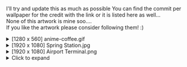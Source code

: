 I'll try and update this as much as possible 
You can find the commit per wallpaper for the credit with the link or it is listed here as well...\
None of this artwork is mine soo....\
If you like the artwork please consider following them! :)

<details>
<summary>[1280 x 560] anime-coffee.gif</summary>
  - Artist: RedWK34  <br />
  - https://redwk34.tumblr.com/post/174783574792 <br />
  - https://x.com/RedWK34  <br />

</details>

<details>
<summary>[1920 x 1080] Spring Station.jpg</summary>
Afterthought Studios

https://store.steampowered.com/app/563520/When_Our_Journey_Ends__A_Visual_Novel  <br />

https://www.steamcardexchange.net/index.php?gamepage-appid-563520  <br />

</details>

<details>
<summary>[1920 x 1080] Airport Terminal.png</summary>
Artist : Khaled

https://kldpxl.tumblr.com/image/180950108582  <br />
  
https://x.com/Kldpxl  <br />  

</details>

<details>
<summary>Click to expand</summary>

This is the content of the collapsible section. You can include any Markdown-formatted text, lists, or code here.

</details>


